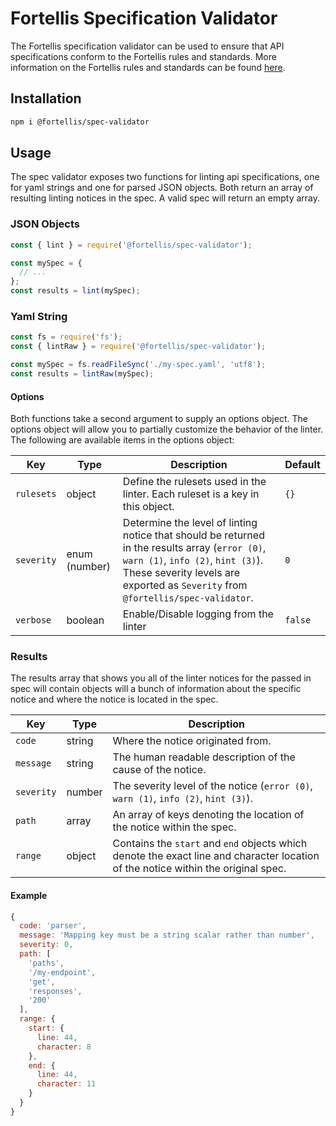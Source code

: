 # Fortellis Specification Validator

The Fortellis specification validator can be used to ensure that API specifications conform to the Fortellis rules and standards. More information on the Fortellis rules and standards can be found [here](https://docs.fortellis.io/docs/tutorials/spec-provider/linting-api-specs/).

## Installation

```bash
npm i @fortellis/spec-validator
```

## Usage

The spec validator exposes two functions for linting api specifications, one for yaml strings and one for parsed JSON objects. Both return an array of resulting linting notices in the spec. A valid spec will return an empty array.

### JSON Objects

```js
const { lint } = require('@fortellis/spec-validator');

const mySpec = {
  // ...
};
const results = lint(mySpec);
```

### Yaml String

```js
const fs = require('fs');
const { lintRaw } = require('@fortellis/spec-validator');

const mySpec = fs.readFileSync('./my-spec.yaml', 'utf8');
const results = lintRaw(mySpec);
```

#### Options

Both functions take a second argument to supply an options object. The options object will allow you to partially customize the behavior of the linter. The following are available items in the options object:

| Key        | Type          | Description                                                                                                                                                                                                             | Default |
| ---------- | ------------- | ----------------------------------------------------------------------------------------------------------------------------------------------------------------------------------------------------------------------- | ------- |
| `rulesets` | object        | Define the rulesets used in the linter. Each ruleset is a key in this object.                                                                                                                                           | `{}`    |
| `severity` | enum (number) | Determine the level of linting notice that should be returned in the results array (`error (0)`, `warn (1)`, `info (2)`, `hint (3)`). These severity levels are exported as `Severity` from `@fortellis/spec-validator`. | `0`     |
| `verbose`  | boolean       | Enable/Disable logging from the linter                                                                                                                                                                                  | `false` |

### Results

The results array that shows you all of the linter notices for the passed in spec will contain objects will a bunch of information about the specific notice and where the notice is located in the spec.

| Key        | Type   | Description                                                                                                                       |
| ---------- | ------ | --------------------------------------------------------------------------------------------------------------------------------- |
| `code`     | string | Where the notice originated from.                                                                                                 |
| `message`  | string | The human readable description of the cause of the notice.                                                                        |
| `severity` | number | The severity level of the notice (`error (0)`, `warn (1)`, `info (2)`, `hint (3)`).                                               |
| `path`     | array  | An array of keys denoting the location of the notice within the spec.                                                             |
| `range`    | object | Contains the `start` and `end` objects which denote the exact line and character location of the notice within the original spec. |

#### Example

```js
{
  code: 'parser',
  message: 'Mapping key must be a string scalar rather than number',
  severity: 0,
  path: [
    'paths',
    '/my-endpoint',
    'get',
    'responses',
    '200'
  ],
  range: {
    start: {
      line: 44,
      character: 8
    },
    end: {
      line: 44,
      character: 11
    }
  }
}
```
